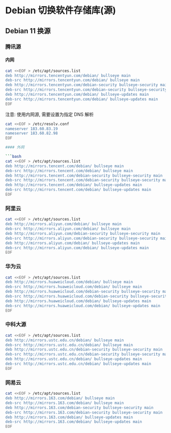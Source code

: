 # Debian 切换软件存储库(源)

## Debian 11 换源

### 腾讯源

#### 内网

```bash
cat <<EOF > /etc/apt/sources.list
deb http://mirrors.tencentyun.com/debian/ bullseye main
deb-src http://mirrors.tencentyun.com/debian/ bullseye main
deb http://mirrors.tencentyun.com/debian-security bullseye-security main
deb-src http://mirrors.tencentyun.com/debian-security bullseye-security main
deb http://mirrors.tencentyun.com/debian/ bullseye-updates main
deb-src http://mirrors.tencentyun.com/debian/ bullseye-updates main
EOF
```

注意: 使用内网源, 需要设置为指定 DNS 解析

```bash
cat <<EOF > /etc/resolv.conf
nameserver 183.60.83.19
nameserver 183.60.82.98
EOF

#### 外网

```bash
cat <<EOF > /etc/apt/sources.list
deb http://mirrors.tencent.com/debian/ bullseye main
deb-src http://mirrors.tencent.com/debian/ bullseye main
deb http://mirrors.tencent.com/debian-security bullseye-security main
deb-src http://mirrors.tencent.com/debian-security bullseye-security main
deb http://mirrors.tencent.com/debian/ bullseye-updates main
deb-src http://mirrors.tencent.com/debian/ bullseye-updates main
EOF
```

### 阿里云

```bash
cat <<EOF > /etc/apt/sources.list
deb http://mirrors.aliyun.com/debian/ bullseye main
deb-src http://mirrors.aliyun.com/debian/ bullseye main
deb http://mirrors.aliyun.com/debian-security bullseye-security main
deb-src http://mirrors.aliyun.com/debian-security bullseye-security main
deb http://mirrors.aliyun.com/debian/ bullseye-updates main
deb-src http://mirrors.aliyun.com/debian/ bullseye-updates main
EOF
```

### 华为云

```bash
cat <<EOF > /etc/apt/sources.list
deb http://mirrors.huaweicloud.com/debian/ bullseye main
deb-src http://mirrors.huaweicloud.com/debian/ bullseye main
deb http://mirrors.huaweicloud.com/debian-security bullseye-security main
deb-src http://mirrors.huaweicloud.com/debian-security bullseye-security main
deb http://mirrors.huaweicloud.com/debian/ bullseye-updates main
deb-src http://mirrors.huaweicloud.com/debian/ bullseye-updates main
EOF
```

### 中科大源

```bash
cat <<EOF > /etc/apt/sources.list
deb http://mirrors.ustc.edu.cn/debian/ bullseye main
deb-src http://mirrors.ustc.edu.cn/debian/ bullseye main
deb http://mirrors.ustc.edu.cn/debian-security bullseye-security main
deb-src http://mirrors.ustc.edu.cn/debian-security bullseye-security main
deb http://mirrors.ustc.edu.cn/debian/ bullseye-updates main
deb-src http://mirrors.ustc.edu.cn/debian/ bullseye-updates main
EOF
```

### 网易云

```bash
cat <<EOF > /etc/apt/sources.list
deb http://mirrors.163.com/debian/ bullseye main
deb-src http://mirrors.163.com/debian/ bullseye main
deb http://mirrors.163.com/debian-security bullseye-security main
deb-src http://mirrors.163.com/debian-security bullseye-security main
deb http://mirrors.163.com/debian/ bullseye-updates main
deb-src http://mirrors.163.com/debian/ bullseye-updates main
EOF
```

